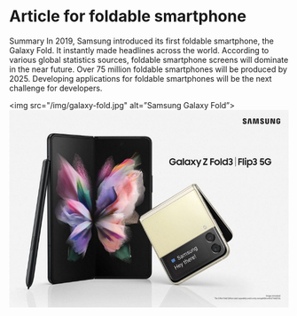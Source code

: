 # Article for foldable smartphone 
<!DOCTYPE html>
<html>
 <body>

Summary
In 2019, Samsung introduced its first foldable smartphone, the Galaxy Fold. It instantly made headlines across the world. According to various global statistics sources, foldable smartphone screens will dominate in the near future. Over 75 million foldable smartphones will be produced by 2025. Developing applications for foldable smartphones will be the next challenge for developers. 

<img src="/img/galaxy-fold.jpg" alt=”Samsung Galaxy Fold”>
  ![](img/galaxy-fold.jpg?raw=true)


  </body>
 </html>
